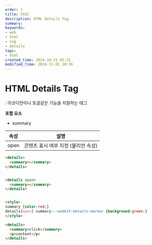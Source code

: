 ```yaml
---
order: 1
title: html
description: HTML Details Tag
summary:
keywords:
- web
- html
- tag
- details
tags:
- html
created_time: 2024-10-31 05:31
modified_time: 2024-11-01 20:36
---
```


# HTML Details Tag
: 아코디언이나 토글같은 기능을 지원하는 태그  

**포함 요소**
- summary


속성 | 설명
---|---
open | 콘텐츠 표시 여부 지정 (불리언 속성)


```html
<details>
  <summary></summary>
</details>


<details open>
  <summary></summary>
</details>


<style>
summary {color:red;}
details[open] summary::-webkit-details-marker {background:green;}
</style>

<details>
  <summary>click</summary>
  <p>content</p>
</details>
```